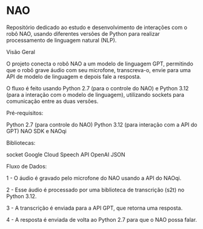 # NAO
Repositório dedicado ao estudo e desenvolvimento de interações com o robô NAO, usando diferentes versões de Python para realizar processamento de linguagem natural (NLP).

Visão Geral

O projeto conecta o robô NAO a um modelo de linguagem GPT, permitindo que o robô grave áudio com seu microfone, transcreva-o, envie para uma API de modelo de linguagem e depois fale a resposta.

O fluxo é feito usando Python 2.7 (para o controle do NAO) e Python 3.12 (para a interação com o modelo de linguagem), utilizando sockets para comunicação entre as duas versões.

Pré-requisitos:

Python 2.7 (para controle do NAO)
Python 3.12 (para interação com a API do GPT)
NAO SDK e NAOqi

Bibliotecas:

socket
Google Cloud Speech API
OpenAI
JSON

Fluxo de Dados:

1 - O áudio é gravado pelo microfone do NAO usando a API do NAOqi.

2 - Esse áudio é processado por uma biblioteca de transcrição (s2t) no Python 3.12.

3 - A transcrição é enviada para a API GPT, que retorna uma resposta.

4 - A resposta é enviada de volta ao Python 2.7 para que o NAO possa falar.
